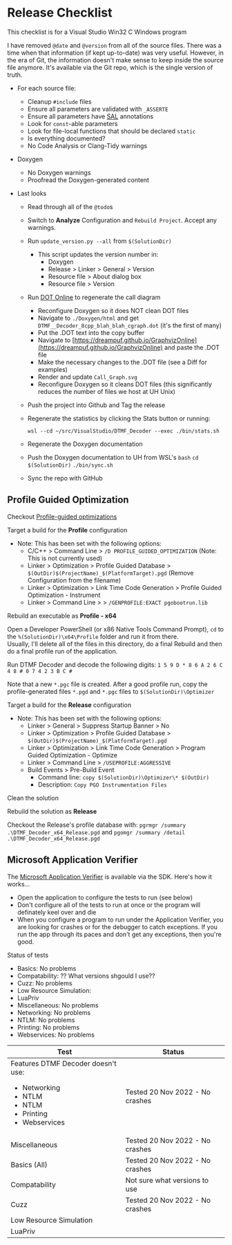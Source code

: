 Release Checklist
=================

This checklist is for a Visual Studio Win32 C Windows program

I have removed `@date` and `@version` from all of the source files.  There was
a time when that information (if kept up-to-date) was very useful.  However, 
in the era of Git, the information doesn't make sense to keep inside the source
file anymore.  It's available via the Git repo, which is the single version of
truth.

- For each source file:
    - Cleanup `#include` files
    - Ensure all parameters are validated with `_ASSERTE`
    - Ensure all parameters have [SAL](https://learn.microsoft.com/en-us/cpp/code-quality/using-sal-annotations-to-reduce-c-cpp-code-defects?view=msvc-170) annotations
    - Look for `const`-able parameters
    - Look for file-local functions that should be declared `static`
    - Is everything documented?
    - No Code Analysis or Clang-Tidy warnings

- Doxygen
    - No Doxygen warnings
    - Proofread the Doxygen-generated content

- Last looks
    - Read through all of the `@todo`s
    - Switch to **Analyze** Configuration and `Rebuild Project`.  Accept any warnings.
    - Run `update_version.py --all` from `$(SolutionDir)`
      - This script updates the version number in:
        - Doxygen
        - Release > Linker > General > Version
        - Resource file > About dialog box
        - Resource file > Version
    - Run [DOT Online](https://dreampuf.github.io/GraphvizOnline) to regenerate 
      the call diagram
      - Reconfigure Doxygen so it does NOT clean DOT files
      - Navigate to `./Doxygen/html` and get `DTMF__Decoder_8cpp_blah_blah_cgraph.dot` (it's the first of many)
      - Put the .DOT text into the copy buffer
      - Navigate to [https://dreampuf.github.io/GraphvizOnline](https://dreampuf.github.io/GraphvizOnline)
        and paste the .DOT file
      - Make the necessary changes to the .DOT file (see a Diff for examples)
      - Render and update `Call_Graph.svg`
      - Reconfigure Doxygen so it cleans DOT files (this significantly reduces
        the number of files we host at UH Unix)
    - Push the project into Github and Tag the release
    - Regenerate the statistics by clicking the Stats button or running:

          wsl --cd ~/src/VisualStudio/DTMF_Decoder --exec ./bin/stats.sh

    - Regenerate the Doxygen documentation
    - Push the Doxygen documentation to UH from WSL's `bash` `cd $(SolutionDir)` `./bin/sync.sh`
    - Sync the repo with GitHub

## Profile Guided Optimization
Checkout [Profile-guided optimizations](https://learn.microsoft.com/en-us/cpp/build/profile-guided-optimizations?view=msvc-170) 

Target a build for the **Profile** configuration
  - Note:  This has been set with the following options:
    - C/C++ > Command Line > `/D PROFILE_GUIDED_OPTIMIZATION` (Note: This is not currently used)
    - Linker > Optimization > Profile Guided Database > `$(OutDir)$(ProjectName)_$(PlatformTarget).pgd` (Remove Configuration from the filename)
    - Linker > Optimization > Link Time Code Generation > Profile Guided Optimization - Instrument
    - Linker > Command Line > > `/GENPROFILE:EXACT pgobootrun.lib`

Rebuild an executable as **Profile - x64**

Open a Developer PowerShell (or x86 Native Tools Command Prompt), `cd` to 
the `%(SolutionDir)\x64\Profile` folder and run it from there.  
Usually, I'll delete all of the files in this directory,
do a final Rebuild and then do a final profile run of the application.

Run DTMF Decoder and decode the following digits:  `1 5 9 D * 8 6 A 2 6 C 4 8 # 0 7 4 2 3 B C #` 

Note that a new `*.pgc` file is created.  After a good profile run, copy the 
profile-generated files `*.pgd` and `*.pgc` files to `$(SolutionDir)\Optimizer`

Target a build for the **Release** configuration
  - Note:  This has been set with the following options:
    - Linker > General > Suppress Startup Banner > No
    - Linker > Optimization > Profile Guided Database > `$(OutDir)$(ProjectName)_$(PlatformTarget).pgd`
    - Linker > Optimization > Link Time Code Generation > Program Guided Optimization - Optimize
    - Linker > Command Line > `/USEPROFILE:AGGRESSIVE`
    - Build Events > Pre-Build Event
      - Command line:  `copy $(SolutionDir)\Optimizer\* $(OutDir)`
      - Description:  `Copy PGO Instrumentation Files`

Clean the solution

Rebuild the solution as **Release**

Checkout the Release's profile database with:  `pgrmgr /summary .\DTMF_Decoder_x64_Release.pgd` and `pgomgr /summary /detail .\DTMF_Decoder_x64_Release.pgd`


## Microsoft Application Verifier

The [Microsoft Application Verifier](https://learn.microsoft.com/en-us/windows-hardware/drivers/devtest/application-verifier)
is available via the SDK.  Here's how it works...

  - Open the application to configure the tests to run (see below)
  - Don't configure all of the tests to run at once or the program will 
    definately keel over and die
  - When you configure a program to run under the Application Verifier, you
    are looking for crashes or for the debugger to catch exceptions.  If 
    you run the app through its paces and don't get any exceptions, then
    you're good.

Status of tests

- Basics:  No problems
- Compatability:  ?? What versions shgould I use??
- Cuzz:  No problems
- Low Resource Simulation:
- LuaPriv
- Miscellaneous:  No problems
- Networking:  No problems
- NTLM:  No problems
- Printing:  No problems
- Webservices:  No problems

| Test                                                                                                                              | Status                          |
|-----------------------------------------------------------------------------------------------------------------------------------|---------------------------------|
| Features DTMF Decoder doesn't use: <ul><li>Networking</li> <li>NTLM</li> <li>NTLM</li><li>Printing</li><li>Webservices</li> </ul> | Tested 20 Nov 2022 - No crashes |
| Miscellaneous                                                                                                                     | Tested 20 Nov 2022 - No crashes |
| Basics (All)                                                                                                                      | Tested 20 Nov 2022 - No crashes |
| Compatability                                                                                                                     | Not sure what versions to use   |
| Cuzz                                                                                                                              | Tested 20 Nov 2022 - No crashes |
| Low Resource Simulation                                                                                                           |                                 |
| LuaPriv                                                                                                                           |                                 |
